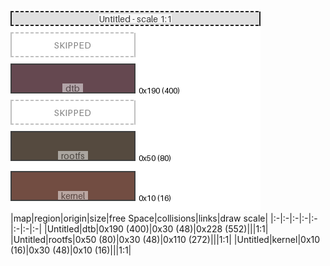 ![memory map diagram](test_generate_doc_example_normal_redux.png)
|map|region|origin|size|free Space|collisions|links|draw scale|
|:-|:-|:-|:-|:-|:-|:-|:-|
|Untitled|<span style='color:(51, 12, 22)'>dtb</span>|0x190 (400)|0x30 (48)|0x228 (552)|||1:1|
|Untitled|<span style='color:(29, 15, 0)'>rootfs</span>|0x50 (80)|0x30 (48)|0x110 (272)|||1:1|
|Untitled|<span style='color:(68, 18, 4)'>kernel</span>|0x10 (16)|0x30 (48)|0x10 (16)|||1:1|
